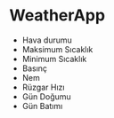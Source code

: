 # WeatherApp

- Hava durumu
- Maksimum Sıcaklık
- Minimum Sıcaklık
- Basınç
- Nem
- Rüzgar Hızı
- Gün Doğumu
- Gün Batımı
